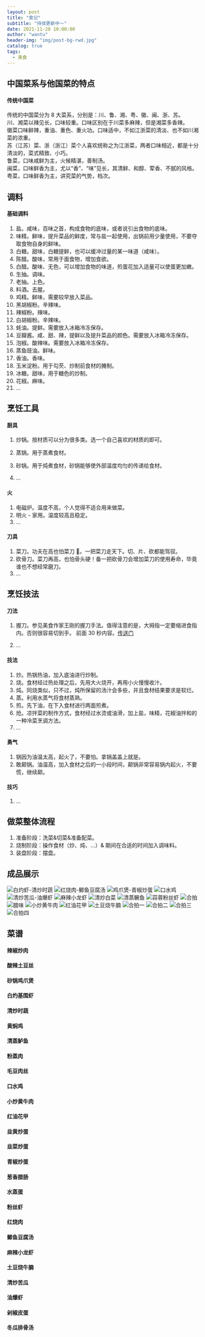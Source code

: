 ```yaml
---
layout: post
title: "食记"
subtitle: "持续更新中～"
date: 2021-11-28 10:00:00
author: "wantu"
header-img: "img/post-bg-rwd.jpg"
catalog: true
tags:
  - 美食
---
```


## 中国菜系与他国菜的特点

#### 传统中国菜

传统的中国菜分为 8 大菜系，分别是：川、鲁、湘、粤、徽、闽、浙、苏。<br>
川、湘菜以辣见长，口味较重。口味区别在于川菜多麻辣，但是湘菜多香辣。<br>
徽菜口味鲜辣，重油、重色、重火功。口味适中，不如江浙菜的清淡、也不如川湘菜的浓重。<br>
苏（江苏）菜、浙（浙江）菜个人喜欢统称之为江浙菜，两者口味相近，都是十分清淡的，菜式精致、小巧。<br>
鲁菜，口味咸鲜为主，火候精湛，善制汤。<br>
闽菜，口味鲜香为主，尤以“香”、“味”见长，其清鲜、和醇、荤香、不腻的风格。<br>
粤菜，口味鲜香为主，讲究菜的气势，档次。<br>

## 调料

#### 基础调料

1. 盐。咸味，百味之首，构成食物的底味，或者说引出食物的底味。
2. 味精。鲜味，提升菜品的鲜度，常与盐一起使用，出锅前用少量使用，不要夺取食物自身的鲜味。
3. 白糖。甜味，白糖提鲜，也可以缓冲过量的某一味道（咸味）。
4. 陈醋。酸味，常用于面食物，增加食欲。
5. 白醋。酸味、无色，可以增加食物的味道，煎蛋花加入适量可以使蛋更加嫩。
6. 生抽。调味。
7. 老抽。上色。
8. 料酒。去腥。
9. 鸡精。鲜味，需要较早放入菜品。
10. 黑胡椒粉。辛辣味。
11. 辣椒粉。辣味。
12. 白胡椒粉。辛辣味。
13. 蚝油。提鲜。需要放入冰箱冷冻保存。
14. 豆瓣酱。咸、甜、辣，提鲜以及提升菜品的颜色。需要放入冰箱冷冻保存。
15. 泡椒。酸辣味。需要放入冰箱冷冻保存。
16. 蒸鱼豉油。鲜味。
17. 香油。香味。
18. 玉米淀粉。用于勾芡、炒制前食材的腌制。
19. 冰糖。甜味，用于糖色的炒制。
20. 花椒。麻味。
21. ...

## 烹饪工具

#### 厨具

1. 炒锅。按材质可以分为很多类。选一个自己喜欢的材质的即可。

2. 蒸锅。用于蒸煮食材。

3. 砂锅。用于炖煮食材，砂锅能够使外部温度均匀的传递给食材。

4. ...

#### 火

1. 电磁炉。温度不高，个人觉得不适合用来做菜。
2. 明火 - 家用。温度较高且稳定。
3. ...

#### 刀具

1. 菜刀。功夫在高也怕菜刀 🔪。一把菜刀走天下。切、片、砍都能驾驭。
2. 砍骨刀。菜刀再高，也怕骨头硬！备一把砍骨刀会增加菜刀的使用寿命，毕竟谁也不想经常磨刀。
3. ...

## 烹饪技法

#### 刀法

1. 握刀。参见美食作家王刚的握刀手法。值得注意的是，大拇指一定要缩进食指内。否则很容易切到手。
   前面 30 秒内容。[传送门](https://www.xiachufang.com/recipe/103727348/)

2. ...

#### 技法

1. 炒。热锅热油，加入底油进行炒制。
2. 烧。食材经过热处理之后，先用大火烧开，再用小火慢慢收汁。
3. 炖。同烧类似，只不过，炖所保留的汤汁会多些，并且食材结果要求是软烂。
4. 蒸。利用水蒸气将食材蒸熟。
5. 煎。先下油，在下入食材进行两面煎煮。
6. 炝。凉拌菜的制作方式，食材经过水烫或油滑，加上盐，味精，花椒油拌和的一种冷菜烹调方法。
7. ...

#### 勇气

1. 锅因为油温太高，起火了，不要怕。拿锅盖盖上就是。
2. 敢颠锅。油温高，加入食材之后的一小段时间，颠锅非常容易锅内起火，不要慌，继续颠。

#### 技巧

1. ...

## 做菜整体流程

1. 准备阶段：洗菜&切菜&准备配菜。
2. 烧制阶段：操作食材（炒、炖、...）& 期间在合适的时间加入调味料。
3. 装盘阶段：摆盘。

## 成品展示

![白灼虾-清炒时蔬](/img/cook/白灼虾.jpeg)
![红烧肉-鲫鱼豆腐汤](/img/cook/红烧肉.jpeg)
![鸡爪煲-青椒炒蛋](/img/cook/鸡爪煲.jpeg)
![口水鸡](/img/cook/口水鸡.jpeg)
![清炒苦瓜-油爆虾](/img/cook/苦瓜虾.jpeg)
![麻辣小龙虾](/img/cook/麻辣小龙虾.jpg)
![清炒白菜](/img/cook/清炒时蔬.jpeg)
![清蒸鳜鱼](/img/cook/清蒸鳜鱼.jpeg)
![蒜蓉粉丝虾](/img/cook/蒜蓉粉丝虾.jpeg)
![合拍](/img/cook/合拍.jpeg)
![腊味](/img/cook/腊味.jpg)
![小炒黄牛肉](/img/cook/小炒黄牛肉.jpg)
![红油花甲](/img/cook/红油花甲.jpg)
![土豆烧牛腩](/img/cook/土豆烧牛腩.jpg)
![合拍一](/img/cook/合拍一.jpeg)
![合拍二](/img/cook/合拍二.jpeg)
![合拍三](/img/cook/合拍三.jpeg)
![合拍四](/img/cook/合拍四.jpeg)

## 菜谱

#### 辣椒炒肉

#### 酸辣土豆丝

#### 砂锅鸡爪煲

#### 白灼基围虾

#### 清炒时蔬

#### 黄焖鸡

#### 清蒸鲈鱼

#### 粉蒸肉

#### 毛豆肉丝

#### 口水鸡

#### 小炒黄牛肉

#### 红油花甲

#### 韭黄炒蛋

#### 韭菜炒蛋

#### 青椒炒蛋

#### 葱香腊肠

#### 水蒸蛋

#### 粉丝虾

#### 红烧肉

#### 鲫鱼豆腐汤

#### 麻辣小龙虾

#### 土豆烧牛腩

#### 清炒苦瓜

#### 油爆虾

#### 剁椒皮蛋

#### 冬瓜排骨汤
